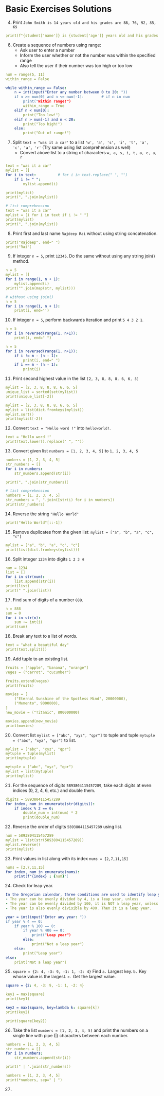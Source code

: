 # Basic Exercises Solutions

4. Print `John Smith is 14 years old and his grades are 88, 76, 92, 85, 69`
```yaml
print(f"{student['name']} is {student['age']} years old and his grades are {', '.join(map(str, student['grades']))}")
```

6. Create a sequence of numbers using range:
     - Ask user to enter a number
     - Inform the user whether or not the number was within the specified range
     - Also tell the user if their number was too high or too low
```yaml
num = range(5, 11)
within_range = False

while within_range == False:
    n = int(input("Enter any number between 0 to 20: "))
    if n >= num[0] and n <= num[-1]:        # if n in num
        print("Within range!")
        within_range = True
    elif n < num[0]:
        print("Too low!")
    elif n > num[-1] and n < 20:
        print("Too high!")
    else:
        print("Out of range!")
```

7. Split `text = "was it a car"` to  a list `'w', 'a', 's', 'i', 't', 'a', 'c', 'a', 'r'` (Try same using list comprehension as well)
     - Convert above list to a string of characters `w, a, s, i, t, a, c, a, r`
```yaml
text = "was it a car"
mylist = []
for i in text:          # for i in text.replace(" ", "")
    if i != " ":
        mylist.append(i)

print(mylist)
print(", ".join(mylist))
```
```yaml
# list comprehension 
text = "was it a car"
mylist = [i for i in text if i != " "]
print(mylist)
print(", ".join(mylist))
```

8. Print first and last name `Rajdeep Rai` without using string concatenation.
```yaml
print("Rajdeep", end=" ")
print("Rai")
```

9. If integer `n = 5`, print `12345`. Do the same without using any string join() method.
```yaml
n = 5
mylist = []
for i in range(1, n + 1):
    mylist.append(i)
print("".join(map(str, mylist)))
```
```yaml
# without using join()
n = 5
for i in range(1, n + 1):
    print(i, end='')
```

10. If integer `n = 5`, perform backwards iteration and print `5 4 3 2 1`.
```yaml
n = 5
for i in reversed(range(1, n+1)):
    print(i, end=" ")
```
```yaml
n = 5
for i in reversed(range(1, n+1)):
    if i != n - (n - 1):
        print(i, end=" ")
    if i == n - (n - 1):
        print(i)
```

11. Print second highest value in the list `[2, 3, 8, 8, 8, 6, 6, 5]`
```yaml
mylist = [2, 3, 8, 8, 8, 6, 6, 5]
unique_list = sorted(set(mylist))
print(unique_list[-2])
```
```yaml
mylist = [2, 3, 8, 8, 8, 6, 6, 5]
mylist = list(dict.fromkeys(mylist))
mylist.sort()
print(mylist[-2])
```

12. Convert `text = "Hello word !"` into `helloworld!`.
```yaml
text = "Hello word !"
print(text.lower().replace(" ", ""))
```

13. Convert given list `numbers = [1, 2, 3, 4, 5]` to `1, 2, 3, 4, 5`
```yaml
numbers = [1, 2, 3, 4, 5]
str_numbers = []
for i in numbers:
    str_numbers.append(str(i))

print(", ".join(str_numbers))
```
```yaml
# list comprehension 
numbers = [1, 2, 3, 4, 5]
str_numbers = ", ".join([str(i) for i in numbers])
print(str_numbers)
```

14. Reverse the string `"Hello World"`
```yaml
print("Hello World"[::-1])
```

15. Remove duplicates from the given list: `mylist = ["a", "b", "a", "c", "c"]`
```yaml
mylist = ["a", "b", "a", "c", "c"]
print(list(dict.fromkeys(mylist)))
```

16. Split integer `1234` into digits `1 2 3 4`
```yaml
num = 1234
list = []
for i in str(num):
    list.append(str(i))
print(list)
print(" ".join(list))
```

17. Find sum of digits of a number `888`.
```yaml
n = 888
sum = 0
for i in str(n):
    sum += int(i)
print(sum)
```

18. Break any text to a list of words.
```yaml
text = "what a beautiful day"
print(text.split())
```

19. Add tuple to an existing list.
```yaml
fruits = ["apple", "banana", "orange"]
veges = ("carrot", "cucumber")

fruits.extend(veges)
print(fruits)
```
```yaml
movies = [
    ("Eternal Sunshine of the Spotless Mind", 20000000),
    ("Memento", 9000000),
]
new_movie = ("Titanic", 800000000)

movies.append(new_movie)
print(movies)
```

20. Convert list `mylist = ["abc", "xyz", "qpr"]` to tuple and tuple `mytuple = ("abc", "xyz", "qpr")` to list.
```yaml
mylist = ["abc", "xyz", "qpr"]
mytuple = tuple(mylist)
print(mytuple)

mytuple = ("abc", "xyz", "qpr")
mylist = list(mytuple)
print(mylist)
```

21. For the sequence of digits `5893804115457289`, take each digits at even indices (0, 2, 4, 6, etc.) and double them.
```yaml
digits = 5893804115457289
for index, num in enumerate(str(digits)):
    if index % 2 == 0:
        double_num = int(num) * 2
        print(double_num)
```

22. Reverse the order of digits `5893804115457289` using list.
```yaml
num = 5893804115457289
mylist = list(str(5893804115457289))
mylist.reverse()
print(mylist)
```

23. Print values in list along with its index `nums = [2,7,11,15]`
```yaml
nums = [2,7,11,15]
for index, num in enumerate(nums):
    print(f"{index} : {num}")
```

24. Check for leap year.
```yaml
In the Gregorian calendar, three conditions are used to identify leap years:
- The year can be evenly divided by 4, is a leap year, unless
- The year can be evenly divided by 100, it is NOT a leap year, unless
- The year is also evenly divisible by 400. Then it is a leap year.
```
```yaml
year = int(input("Enter any year: "))
if year % 4 == 0:
    if year % 100 == 0:
        if year % 400 == 0:
            print("Leap year")
        else:
            print("Not a leap year")
    else:
        print("Leap year")
else:
    print("Not a leap year")
```

25. `square = {2: 4, -3: 9, -1: 1, -2: 4}` Find `a.` Largest key. `b.` Key whose value is the largest. `c.` Get the largest value.
```yaml
square = {2: 4, -3: 9, -1: 1, -2: 4}

key1 = max(square)
print(key1)

key2 = max(square, key=lambda k: square[k])
print(key2)

print(square[key2])
```

26. Take the list `numbers = [1, 2, 3, 4, 5]` and print the numbers on a single line with pipe (|) characters between each number.
```yaml
numbers = [1, 2, 3, 4, 5]
str_numbers = []
for i in numbers:
    str_numbers.append(str(i))

print(" | ".join(str_numbers))
```
```yaml
numbers = [1, 2, 3, 4, 5]
print(*numbers, sep=" | ")
```

27. 
